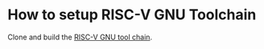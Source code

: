 # How to setup RISC-V GNU Toolchain

Clone and build the [RISC-V GNU tool chain](https://github.com/riscv-collab/riscv-gnu-toolchain). 
